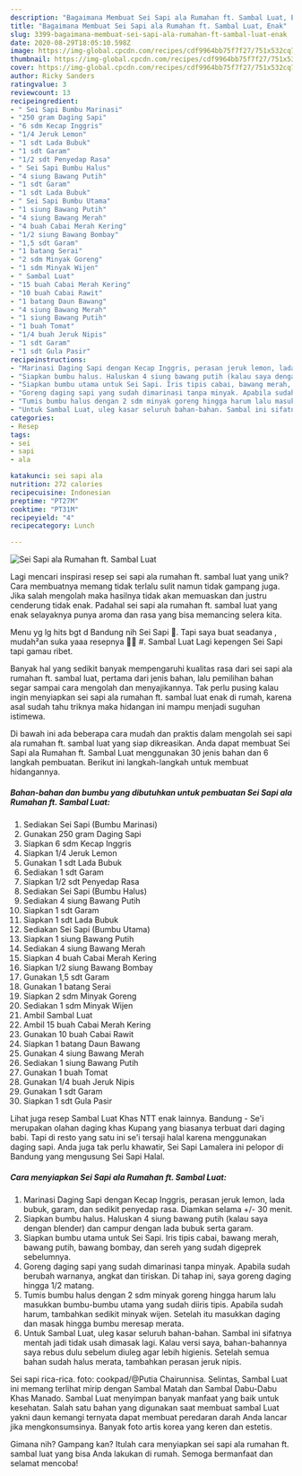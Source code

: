 ```yaml
---
description: "Bagaimana Membuat Sei Sapi ala Rumahan ft. Sambal Luat, Enak"
title: "Bagaimana Membuat Sei Sapi ala Rumahan ft. Sambal Luat, Enak"
slug: 3399-bagaimana-membuat-sei-sapi-ala-rumahan-ft-sambal-luat-enak
date: 2020-08-29T18:05:10.598Z
image: https://img-global.cpcdn.com/recipes/cdf9964bb75f7f27/751x532cq70/sei-sapi-ala-rumahan-ft-sambal-luat-foto-resep-utama.jpg
thumbnail: https://img-global.cpcdn.com/recipes/cdf9964bb75f7f27/751x532cq70/sei-sapi-ala-rumahan-ft-sambal-luat-foto-resep-utama.jpg
cover: https://img-global.cpcdn.com/recipes/cdf9964bb75f7f27/751x532cq70/sei-sapi-ala-rumahan-ft-sambal-luat-foto-resep-utama.jpg
author: Ricky Sanders
ratingvalue: 3
reviewcount: 13
recipeingredient:
- " Sei Sapi Bumbu Marinasi"
- "250 gram Daging Sapi"
- "6 sdm Kecap Inggris"
- "1/4 Jeruk Lemon"
- "1 sdt Lada Bubuk"
- "1 sdt Garam"
- "1/2 sdt Penyedap Rasa"
- " Sei Sapi Bumbu Halus"
- "4 siung Bawang Putih"
- "1 sdt Garam"
- "1 sdt Lada Bubuk"
- " Sei Sapi Bumbu Utama"
- "1 siung Bawang Putih"
- "4 siung Bawang Merah"
- "4 buah Cabai Merah Kering"
- "1/2 siung Bawang Bombay"
- "1,5 sdt Garam"
- "1 batang Serai"
- "2 sdm Minyak Goreng"
- "1 sdm Minyak Wijen"
- " Sambal Luat"
- "15 buah Cabai Merah Kering"
- "10 buah Cabai Rawit"
- "1 batang Daun Bawang"
- "4 siung Bawang Merah"
- "1 siung Bawang Putih"
- "1 buah Tomat"
- "1/4 buah Jeruk Nipis"
- "1 sdt Garam"
- "1 sdt Gula Pasir"
recipeinstructions:
- "Marinasi Daging Sapi dengan Kecap Inggris, perasan jeruk lemon, lada bubuk, garam, dan sedikit penyedap rasa. Diamkan selama +/- 30 menit."
- "Siapkan bumbu halus. Haluskan 4 siung bawang putih (kalau saya dengan blender) dan campur dengan lada bubuk serta garam."
- "Siapkan bumbu utama untuk Sei Sapi. Iris tipis cabai, bawang merah, bawang putih, bawang bombay, dan sereh yang sudah digeprek sebelumnya."
- "Goreng daging sapi yang sudah dimarinasi tanpa minyak. Apabila sudah berubah warnanya, angkat dan tiriskan. Di tahap ini, saya goreng daging hingga 1/2 matang."
- "Tumis bumbu halus dengan 2 sdm minyak goreng hingga harum lalu masukkan bumbu-bumbu utama yang sudah diiris tipis. Apabila sudah harum, tambahkan sedikit minyak wijen. Setelah itu masukkan daging dan masak hingga bumbu meresap merata."
- "Untuk Sambal Luat, uleg kasar seluruh bahan-bahan. Sambal ini sifatnya mentah jadi tidak usah dimasak lagi. Kalau versi saya, bahan-bahannya saya rebus dulu sebelum diuleg agar lebih higienis. Setelah semua bahan sudah halus merata, tambahkan perasan jeruk nipis."
categories:
- Resep
tags:
- sei
- sapi
- ala

katakunci: sei sapi ala 
nutrition: 272 calories
recipecuisine: Indonesian
preptime: "PT27M"
cooktime: "PT31M"
recipeyield: "4"
recipecategory: Lunch

---
```



![Sei Sapi ala Rumahan ft. Sambal Luat](https://img-global.cpcdn.com/recipes/cdf9964bb75f7f27/751x532cq70/sei-sapi-ala-rumahan-ft-sambal-luat-foto-resep-utama.jpg)

Lagi mencari inspirasi resep sei sapi ala rumahan ft. sambal luat yang unik? Cara membuatnya memang tidak terlalu sulit namun tidak gampang juga. Jika salah mengolah maka hasilnya tidak akan memuaskan dan justru cenderung tidak enak. Padahal sei sapi ala rumahan ft. sambal luat yang enak selayaknya punya aroma dan rasa yang bisa memancing selera kita.

Menu yg lg hits bgt d Bandung nih Sei Sapi 🤭. Tapi saya buat seadanya , mudah²an suka yaaa resepnya 🙏🏻 #. Sambal Luat Lagi kepengen Sei Sapi tapi gamau ribet.

Banyak hal yang sedikit banyak mempengaruhi kualitas rasa dari sei sapi ala rumahan ft. sambal luat, pertama dari jenis bahan, lalu pemilihan bahan segar sampai cara mengolah dan menyajikannya. Tak perlu pusing kalau ingin menyiapkan sei sapi ala rumahan ft. sambal luat enak di rumah, karena asal sudah tahu triknya maka hidangan ini mampu menjadi suguhan istimewa.


Di bawah ini ada beberapa cara mudah dan praktis dalam mengolah sei sapi ala rumahan ft. sambal luat yang siap dikreasikan. Anda dapat membuat Sei Sapi ala Rumahan ft. Sambal Luat menggunakan 30 jenis bahan dan 6 langkah pembuatan. Berikut ini langkah-langkah untuk membuat hidangannya.

<!--inarticleads1-->

##### Bahan-bahan dan bumbu yang dibutuhkan untuk pembuatan Sei Sapi ala Rumahan ft. Sambal Luat:

1. Sediakan  Sei Sapi (Bumbu Marinasi)
1. Gunakan 250 gram Daging Sapi
1. Siapkan 6 sdm Kecap Inggris
1. Siapkan 1/4 Jeruk Lemon
1. Gunakan 1 sdt Lada Bubuk
1. Sediakan 1 sdt Garam
1. Siapkan 1/2 sdt Penyedap Rasa
1. Sediakan  Sei Sapi (Bumbu Halus)
1. Sediakan 4 siung Bawang Putih
1. Siapkan 1 sdt Garam
1. Siapkan 1 sdt Lada Bubuk
1. Sediakan  Sei Sapi (Bumbu Utama)
1. Siapkan 1 siung Bawang Putih
1. Sediakan 4 siung Bawang Merah
1. Siapkan 4 buah Cabai Merah Kering
1. Siapkan 1/2 siung Bawang Bombay
1. Gunakan 1,5 sdt Garam
1. Gunakan 1 batang Serai
1. Siapkan 2 sdm Minyak Goreng
1. Sediakan 1 sdm Minyak Wijen
1. Ambil  Sambal Luat
1. Ambil 15 buah Cabai Merah Kering
1. Gunakan 10 buah Cabai Rawit
1. Siapkan 1 batang Daun Bawang
1. Gunakan 4 siung Bawang Merah
1. Sediakan 1 siung Bawang Putih
1. Gunakan 1 buah Tomat
1. Gunakan 1/4 buah Jeruk Nipis
1. Gunakan 1 sdt Garam
1. Siapkan 1 sdt Gula Pasir


Lihat juga resep Sambal Luat Khas NTT enak lainnya. Bandung - Se&#39;i merupakan olahan daging khas Kupang yang biasanya terbuat dari daging babi. Tapi di resto yang satu ini se&#39;i tersaji halal karena menggunakan daging sapi. Anda juga tak perlu khawatir, Sei Sapi Lamalera ini pelopor di Bandung yang mengusung Sei Sapi Halal. 

<!--inarticleads2-->

##### Cara menyiapkan Sei Sapi ala Rumahan ft. Sambal Luat:

1. Marinasi Daging Sapi dengan Kecap Inggris, perasan jeruk lemon, lada bubuk, garam, dan sedikit penyedap rasa. Diamkan selama +/- 30 menit.
1. Siapkan bumbu halus. Haluskan 4 siung bawang putih (kalau saya dengan blender) dan campur dengan lada bubuk serta garam.
1. Siapkan bumbu utama untuk Sei Sapi. Iris tipis cabai, bawang merah, bawang putih, bawang bombay, dan sereh yang sudah digeprek sebelumnya.
1. Goreng daging sapi yang sudah dimarinasi tanpa minyak. Apabila sudah berubah warnanya, angkat dan tiriskan. Di tahap ini, saya goreng daging hingga 1/2 matang.
1. Tumis bumbu halus dengan 2 sdm minyak goreng hingga harum lalu masukkan bumbu-bumbu utama yang sudah diiris tipis. Apabila sudah harum, tambahkan sedikit minyak wijen. Setelah itu masukkan daging dan masak hingga bumbu meresap merata.
1. Untuk Sambal Luat, uleg kasar seluruh bahan-bahan. Sambal ini sifatnya mentah jadi tidak usah dimasak lagi. Kalau versi saya, bahan-bahannya saya rebus dulu sebelum diuleg agar lebih higienis. Setelah semua bahan sudah halus merata, tambahkan perasan jeruk nipis.


Sei sapi rica-rica. foto: cookpad/@Putia Chairunnisa. Selintas, Sambal Luat ini memang terlihat mirip dengan Sambal Matah dan Sambal Dabu-Dabu Khas Manado. Sambal Luat menyimpan banyak manfaat yang baik untuk kesehatan. Salah satu bahan yang digunakan saat membuat sambal Luat yakni daun kemangi ternyata dapat membuat peredaran darah Anda lancar jika mengkonsumsinya. Banyak foto artis korea yang keren dan estetis. 

Gimana nih? Gampang kan? Itulah cara menyiapkan sei sapi ala rumahan ft. sambal luat yang bisa Anda lakukan di rumah. Semoga bermanfaat dan selamat mencoba!
